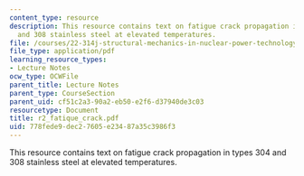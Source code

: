 ```yaml
---
content_type: resource
description: This resource contains text on fatigue crack propagation in types 304
  and 308 stainless steel at elevated temperatures.
file: /courses/22-314j-structural-mechanics-in-nuclear-power-technology-fall-2006/778fede9dec27605e23487a35c3986f3_r2_fatique_crack.pdf
file_type: application/pdf
learning_resource_types:
- Lecture Notes
ocw_type: OCWFile
parent_title: Lecture Notes
parent_type: CourseSection
parent_uid: cf51c2a3-90a2-eb50-e2f6-d37940de3c03
resourcetype: Document
title: r2_fatique_crack.pdf
uid: 778fede9-dec2-7605-e234-87a35c3986f3
---
```

This resource contains text on fatigue crack propagation in types 304 and 308 stainless steel at elevated temperatures.

